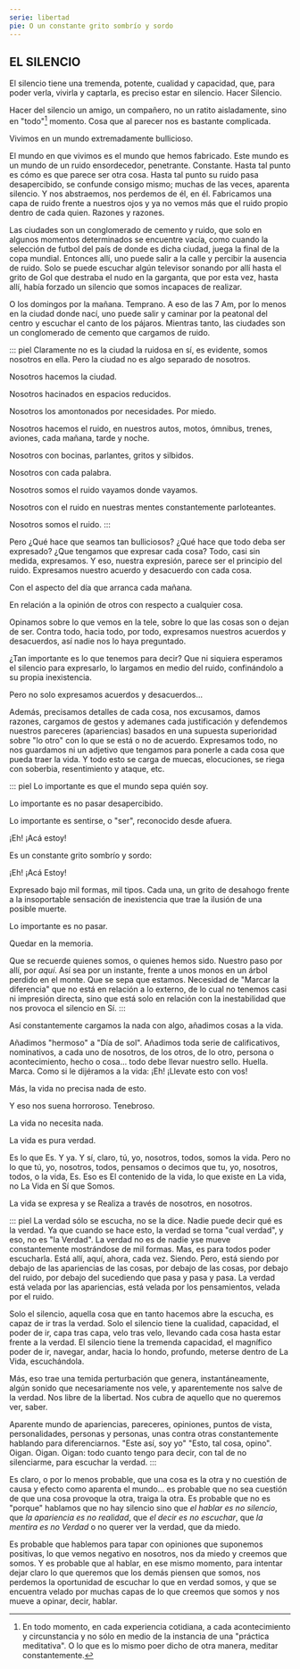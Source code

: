 ```yaml
---
serie: libertad
pie: O un constante grito sombrío y sordo
---
```


## EL SILENCIO

El silencio tiene una tremenda, potente, cualidad y capacidad, que, para poder verla, vivirla y captarla, es preciso estar en silencio. Hacer Silencio.

Hacer del silencio un amigo, un compañero, no un ratito aisladamente, sino en "todo"[^1]
momento. Cosa que al parecer nos es bastante complicada.

Vivimos en un mundo extremadamente bullicioso.

El mundo en que vivimos es el mundo que hemos fabricado. Este mundo es un mundo de un ruido ensordecedor, penetrante. Constante. Hasta tal punto es cómo es que parece ser otra cosa. Hasta tal punto su ruido pasa desapercibido, se confunde consigo mismo; muchas de las veces, aparenta silencio. Y nos abstraemos, nos perdemos de él, en él. Fabricamos una capa de ruido frente a nuestros ojos y ya no vemos más que el ruido propio dentro de cada quien. Razones y razones.

Las ciudades son un conglomerado de cemento y ruido, que solo en algunos momentos determinados se encuentre vacía, como cuando la selección de futbol del país de donde es dicha ciudad, juega la final de la copa mundial. Entonces allí, uno puede salir a la calle y percibir la ausencia de ruido. Solo se puede escuchar algún televisor sonando por allí hasta el grito de Gol que destraba el nudo en la garganta, que por esta vez, hasta allí, había forzado un silencio que somos incapaces de realizar.

O los domingos por la mañana. Temprano. A eso de las 7 Am, por lo menos en la ciudad donde nací, uno puede salir y caminar por la peatonal del centro y escuchar el canto de los pájaros. Mientras tanto, las ciudades son un conglomerado de cemento que cargamos de ruido.

::: piel
Claramente no es la ciudad la ruidosa en sí, es evidente, somos nosotros en ella. Pero la ciudad no es algo separado de nosotros.

Nosotros hacemos la ciudad.

Nosotros hacinados en espacios reducidos.

Nosotros los amontonados por necesidades. Por miedo.

Nosotros hacemos el ruido, en nuestros autos, motos, ómnibus, trenes, aviones, cada mañana, tarde y noche.

Nosotros con bocinas, parlantes, gritos y silbidos.

Nosotros con cada palabra.

Nosotros somos el ruido vayamos donde vayamos.

Nosotros con el ruido en nuestras mentes constantemente parloteantes.

Nosotros somos el ruido.
:::

Pero ¿Qué hace que seamos tan bulliciosos? ¿Qué hace que todo deba ser expresado? ¿Que tengamos que expresar cada cosa? Todo, casi sin medida, expresamos. Y eso, nuestra expresión, parece ser el principio del ruido.
Expresamos nuestro acuerdo y desacuerdo con cada cosa.

Con el aspecto del día que arranca cada mañana.

En relación a la opinión de otros con respecto a cualquier cosa.

Opinamos sobre lo que vemos en la tele, sobre lo que las cosas son o dejan de ser. Contra todo, hacia todo, por todo, expresamos nuestros acuerdos y desacuerdos, así nadie nos lo haya preguntado.

¿Tan importante es lo que tenemos para decir? Que ni siquiera esperamos el silencio para expresarlo, lo largamos en medio del ruido, confinándolo a su propia inexistencia.

Pero no solo expresamos acuerdos y desacuerdos…

Además, precisamos detalles de cada cosa, nos excusamos, damos razones, cargamos de gestos y ademanes cada justificación y defendemos nuestros pareceres (apariencias) basados en una supuesta superioridad sobre "lo otro" con lo que se está o no de acuerdo. Expresamos todo, no nos guardamos ni un adjetivo que tengamos para ponerle a cada cosa que pueda traer la vida. Y todo esto se carga de muecas, elocuciones, se riega con soberbia, resentimiento y ataque, etc.

::: piel
Lo importante es que el mundo sepa quién soy.

Lo importante es no pasar desapercibido.

Lo importante es sentirse, o "ser", reconocido desde afuera.

¡Eh! ¡Acá estoy!

Es un constante grito sombrío y sordo:

¡Eh! ¡Acá Estoy!

Expresado bajo mil formas, mil tipos. Cada una, un grito de desahogo frente a la insoportable sensación de inexistencia que trae la ilusión de una posible muerte.

Lo importante es no pasar.

Quedar en la memoria.

Que se recuerde quienes somos, o quienes hemos sido. Nuestro paso por allí, por _aquí_. Así sea por un instante, frente a unos monos en un árbol perdido en el monte. Que se sepa que estamos. Necesidad de "Marcar la diferencia" que no está en relación a lo externo, de lo cual no tenemos casi ni impresión directa, sino que está solo en relación con la inestabilidad que nos provoca el silencio en Sí.
:::

Así constantemente cargamos la nada con algo, añadimos cosas a la vida.

Añadimos "hermoso" a "Día de sol". Añadimos toda serie de calificativos, nominativos, a cada uno de nosotros, de los otros, de lo otro, persona o acontecimiento, hecho o cosa… todo debe llevar nuestro sello. Huella. Marca. Como si le dijéramos a la vida: ¡Eh! ¡Llevate esto con vos!

Más, la vida no precisa nada de esto.

Y eso nos suena horroroso. Tenebroso.

La vida no necesita nada.

La vida es pura verdad.

Es lo que Es. Y ya. Y sí, claro, tú, yo, nosotros, todos, somos la vida. Pero no lo que tú, yo, nosotros, todos, pensamos o decimos que tu, yo, nosotros, todos, o la vida, Es. Eso es El contenido de la vida, lo que existe en La vida, no La Vida en Sí que Somos.

La vida se expresa y se Realiza a través de nosotros, en nosotros.

::: piel
La verdad sólo se escucha, no se la dice. Nadie puede decir qué es la verdad. Ya que cuando se hace esto, la verdad se torna "cual verdad", y eso, no es "la Verdad". La verdad no es de nadie yse mueve constantemente mostrándose de mil formas. Mas, es para todos poder escucharla. Está allí, aquí, ahora, cada vez. Siendo. Pero, está siendo por debajo de las apariencias de las cosas, por debajo de las cosas, por debajo del ruido, por debajo del sucediendo que pasa y pasa y pasa. La verdad está velada por las apariencias, está velada por los pensamientos, velada por el ruido.

Solo el silencio, aquella cosa que en tanto hacemos abre la escucha, es capaz de ir tras la verdad. Solo el silencio tiene la cualidad, capacidad, el poder de ir, capa tras capa, velo tras velo, llevando cada cosa hasta estar frente a la verdad. El silencio tiene la tremenda capacidad, el magnífico poder de ir, navegar, andar, hacia lo hondo, profundo, meterse dentro de La Vida, escuchándola.

Más, eso trae una temida perturbación que genera, instantáneamente, algún sonido que necesariamente nos vele, y aparentemente nos salve de la verdad. Nos libre de la libertad. Nos cubra de aquello que no queremos ver, saber.

Aparente mundo de apariencias, pareceres, opiniones, puntos de vista, personalidades, personas y personas, unas contra otras constantemente hablando para diferenciarnos. "Este así, soy yo" "Esto, tal cosa, opino". Oigan. Oigan. Oigan: todo cuanto tengo para decir, con tal de no silenciarme, para escuchar la verdad.
:::

Es claro, o por lo menos probable, que una cosa es la otra y no cuestión de causa y efecto como aparenta el mundo… es probable que no sea cuestión de que una cosa provoque la otra, traiga la otra. Es probable que no es "porque" hablamos que no hay silencio sino que _el hablar es no silencio_, que _la apariencia es no realidad_, que _el decir es no escuchar_, que _la mentira es no Verdad_ o no querer ver la verdad, que da miedo.

Es probable que hablemos para tapar con opiniones que suponemos positivas, lo que vemos negativo en nosotros, nos da miedo y creemos que somos. Y es probable que al hablar, en ese mismo momento, para intentar dejar claro lo que queremos que los demás piensen que somos, nos perdemos la oportunidad de escuchar lo que en verdad somos, y que se encuentra velado por muchas capas de lo que creemos que somos y nos mueve a opinar, decir, hablar.

[^1]: En todo momento, en cada experiencia cotidiana, a cada acontecimiento y circunstancia y no sólo en medio de la instancia de una "práctica meditativa". O lo que es lo mismo poer dicho de otra manera, meditar constantemente.

